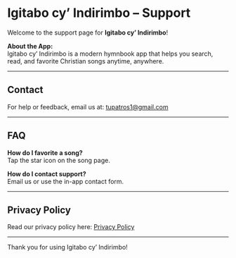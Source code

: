 # Igitabo cy’ Indirimbo – Support

Welcome to the support page for **Igitabo cy’ Indirimbo**!

**About the App:**  
Igitabo cy’ Indirimbo is a modern hymnbook app that helps you search, read, and favorite Christian songs anytime, anywhere.

---

## Contact

For help or feedback, email us at: [tupatros1@gmail.com](mailto:tupatros1@gmail.com)

---

## FAQ

**How do I favorite a song?**  
Tap the star icon on the song page.

**How do I contact support?**  
Email us or use the in-app contact form.

---

## Privacy Policy

Read our privacy policy here: [Privacy Policy](https://your-privacy-policy-link.com)

---

Thank you for using Igitabo cy’ Indirimbo!
